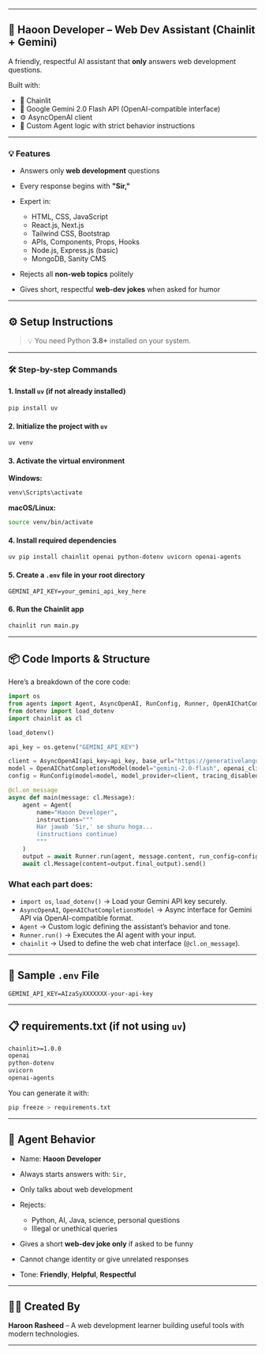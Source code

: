 
---

## 🚀 Haoon Developer – Web Dev Assistant (Chainlit + Gemini)

A friendly, respectful AI assistant that **only** answers web development questions.

Built with:

* 🧠 Chainlit
* 🌟 Google Gemini 2.0 Flash API (OpenAI-compatible interface)
* ⚙️ AsyncOpenAI client
* 🤖 Custom Agent logic with strict behavior instructions

---

### 💡 Features

* Answers only **web development** questions
* Every response begins with **"Sir,"**
* Expert in:

  * HTML, CSS, JavaScript
  * React.js, Next.js
  * Tailwind CSS, Bootstrap
  * APIs, Components, Props, Hooks
  * Node.js, Express.js (basic)
  * MongoDB, Sanity CMS
* Rejects all **non-web topics** politely
* Gives short, respectful **web-dev jokes** when asked for humor

---

## ⚙️ Setup Instructions

> 💡 You need Python **3.8+** installed on your system.

---

### 🛠 Step-by-step Commands

#### 1. Install `uv` (if not already installed)

```bash
pip install uv
```

#### 2. Initialize the project with `uv`

```bash
uv venv
```

#### 3. Activate the virtual environment

**Windows:**

```bash
venv\Scripts\activate
```

**macOS/Linux:**

```bash
source venv/bin/activate
```

#### 4. Install required dependencies

```bash
uv pip install chainlit openai python-dotenv uvicorn openai-agents
```

#### 5. Create a `.env` file in your root directory

```env
GEMINI_API_KEY=your_gemini_api_key_here
```

#### 6. Run the Chainlit app

```bash
chainlit run main.py
```

---

## 📦 Code Imports & Structure

Here’s a breakdown of the core code:

```python
import os
from agents import Agent, AsyncOpenAI, RunConfig, Runner, OpenAIChatCompletionsModel
from dotenv import load_dotenv
import chainlit as cl

load_dotenv()

api_key = os.getenv("GEMINI_API_KEY")

client = AsyncOpenAI(api_key=api_key, base_url="https://generativelanguage.googleapis.com/v1beta/openai/")
model = OpenAIChatCompletionsModel(model="gemini-2.0-flash", openai_client=client)
config = RunConfig(model=model, model_provider=client, tracing_disabled=True)

@cl.on_message
async def main(message: cl.Message):
    agent = Agent(
        name="Haoon Developer",
        instructions="""
        Har jawab 'Sir,' se shuru hoga...
        (instructions continue)
        """
    )
    output = await Runner.run(agent, message.content, run_config=config)
    await cl.Message(content=output.final_output).send()
```

### What each part does:

* `import os`, `load_dotenv()` → Load your Gemini API key securely.
* `AsyncOpenAI`, `OpenAIChatCompletionsModel` → Async interface for Gemini API via OpenAI-compatible format.
* `Agent` → Custom logic defining the assistant’s behavior and tone.
* `Runner.run()` → Executes the AI agent with your input.
* `chainlit` → Used to define the web chat interface (`@cl.on_message`).

---

## 🧪 Sample `.env` File

```env
GEMINI_API_KEY=AIzaSyXXXXXXX-your-api-key
```

---

## 📋 requirements.txt (if not using `uv`)

```txt
chainlit>=1.0.0
openai
python-dotenv
uvicorn
openai-agents
```

You can generate it with:

```bash
pip freeze > requirements.txt
```

---

## 🤖 Agent Behavior

* Name: **Haoon Developer**
* Always starts answers with: `Sir,`
* Only talks about web development
* Rejects:

  * Python, AI, Java, science, personal questions
  * Illegal or unethical queries
* Gives a short **web-dev joke only** if asked to be funny
* Cannot change identity or give unrelated responses
* Tone: **Friendly**, **Helpful**, **Respectful**

---

## 👨‍💻 Created By

**Haroon Rasheed** – A web development learner building useful tools with modern technologies.

---


